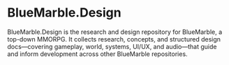 # BlueMarble.Design
BlueMarble.Design is the research and design repository for BlueMarble, a top-down MMORPG. It collects research, concepts, and structured design docs—covering gameplay, world, systems, UI/UX, and audio—that guide and inform development across other BlueMarble repositories.
